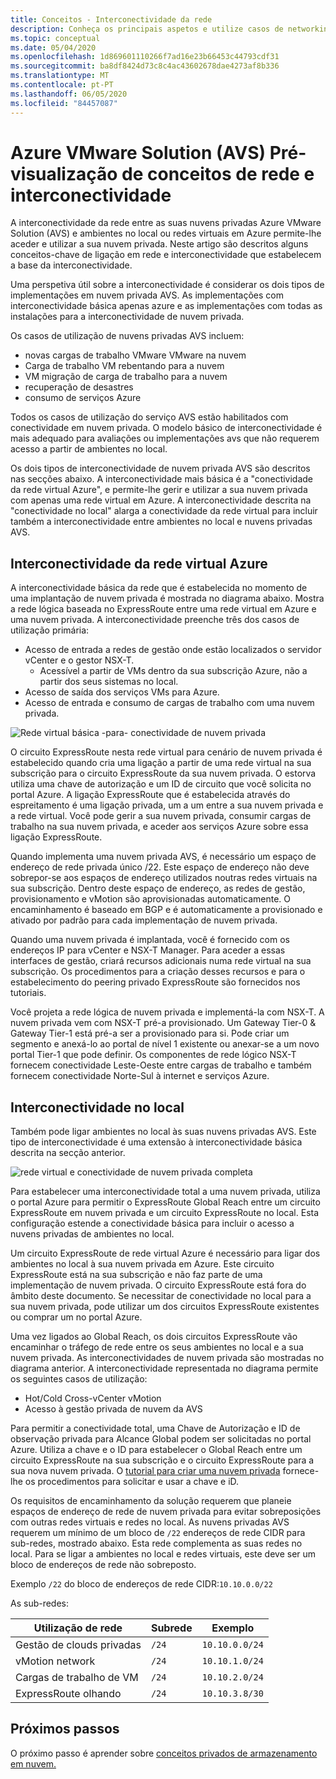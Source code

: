 ```yaml
---
title: Conceitos - Interconectividade da rede
description: Conheça os principais aspetos e utilize casos de networking e interconectividade na Solução VMware Azure (AVS)
ms.topic: conceptual
ms.date: 05/04/2020
ms.openlocfilehash: 1d869601110266f7ad16e23b66453c44793cdf31
ms.sourcegitcommit: ba8df8424d73c8c4ac43602678dae4273af8b336
ms.translationtype: MT
ms.contentlocale: pt-PT
ms.lasthandoff: 06/05/2020
ms.locfileid: "84457087"
---
```

# <a name="azure-vmware-solution-avs-preview-networking-and-interconnectivity-concepts"></a>Azure VMware Solution (AVS) Pré-visualização de conceitos de rede e interconectividade

A interconectividade da rede entre as suas nuvens privadas Azure VMware Solution (AVS) e ambientes no local ou redes virtuais em Azure permite-lhe aceder e utilizar a sua nuvem privada. Neste artigo são descritos alguns conceitos-chave de ligação em rede e interconectividade que estabelecem a base da interconectividade.

Uma perspetiva útil sobre a interconectividade é considerar os dois tipos de implementações em nuvem privada AVS. As implementações com interconectividade básica apenas azure e as implementações com todas as instalações para a interconectividade de nuvem privada.

Os casos de utilização de nuvens privadas AVS incluem:
- novas cargas de trabalho VMware VMware na nuvem
- Carga de trabalho VM rebentando para a nuvem
- VM migração de carga de trabalho para a nuvem
- recuperação de desastres
- consumo de serviços Azure

 Todos os casos de utilização do serviço AVS estão habilitados com conectividade em nuvem privada. O modelo básico de interconectividade é mais adequado para avaliações ou implementações avs que não requerem acesso a partir de ambientes no local.

Os dois tipos de interconectividade de nuvem privada AVS são descritos nas secções abaixo.  A interconectividade mais básica é a "conectividade da rede virtual Azure", e permite-lhe gerir e utilizar a sua nuvem privada com apenas uma rede virtual em Azure. A interconectividade descrita na "conectividade no local" alarga a conectividade da rede virtual para incluir também a interconectividade entre ambientes no local e nuvens privadas AVS.

## <a name="azure-virtual-network-interconnectivity"></a>Interconectividade da rede virtual Azure

A interconectividade básica da rede que é estabelecida no momento de uma implantação de nuvem privada é mostrada no diagrama abaixo. Mostra a rede lógica baseada no ExpressRoute entre uma rede virtual em Azure e uma nuvem privada. A interconectividade preenche três dos casos de utilização primária:
- Acesso de entrada a redes de gestão onde estão localizados o servidor vCenter e o gestor NSX-T.
    - Acessível a partir de VMs dentro da sua subscrição Azure, não a partir dos seus sistemas no local.
- Acesso de saída dos serviços VMs para Azure.
- Acesso de entrada e consumo de cargas de trabalho com uma nuvem privada.

![Rede virtual básica -para- conectividade de nuvem privada](./media/concepts/adjacency-overview-drawing-single.png)

O circuito ExpressRoute nesta rede virtual para cenário de nuvem privada é estabelecido quando cria uma ligação a partir de uma rede virtual na sua subscrição para o circuito ExpressRoute da sua nuvem privada. O estorva utiliza uma chave de autorização e um ID de circuito que você solicita no portal Azure. A ligação ExpressRoute que é estabelecida através do espreitamento é uma ligação privada, um a um entre a sua nuvem privada e a rede virtual. Você pode gerir a sua nuvem privada, consumir cargas de trabalho na sua nuvem privada, e aceder aos serviços Azure sobre essa ligação ExpressRoute.

Quando implementa uma nuvem privada AVS, é necessário um espaço de endereço de rede privada único /22. Este espaço de endereço não deve sobrepor-se aos espaços de endereço utilizados noutras redes virtuais na sua subscrição. Dentro deste espaço de endereço, as redes de gestão, provisionamento e vMotion são aprovisionadas automaticamente. O encaminhamento é baseado em BGP e é automaticamente a provisionado e ativado por padrão para cada implementação de nuvem privada.

Quando uma nuvem privada é implantada, você é fornecido com os endereços IP para vCenter e NSX-T Manager. Para aceder a essas interfaces de gestão, criará recursos adicionais numa rede virtual na sua subscrição. Os procedimentos para a criação desses recursos e para o estabelecimento do peering privado ExpressRoute são fornecidos nos tutoriais.

Você projeta a rede lógica de nuvem privada e implementá-la com NSX-T. A nuvem privada vem com NSX-T pré-a provisionado. Um Gateway Tier-0 & Gateway Tier-1 está pré-a ser a provisionado para si. Pode criar um segmento e anexá-lo ao portal de nível 1 existente ou anexar-se a um novo portal Tier-1 que pode definir. Os componentes de rede lógico NSX-T fornecem conectividade Leste-Oeste entre cargas de trabalho e também fornecem conectividade Norte-Sul à internet e serviços Azure. 

## <a name="on-premises-interconnectivity"></a>Interconectividade no local

Também pode ligar ambientes no local às suas nuvens privadas AVS. Este tipo de interconectividade é uma extensão à interconectividade básica descrita na secção anterior.

![rede virtual e conectividade de nuvem privada completa](./media/concepts/adjacency-overview-drawing-double.png)

Para estabelecer uma interconectividade total a uma nuvem privada, utiliza o portal Azure para permitir o ExpressRoute Global Reach entre um circuito ExpressRoute em nuvem privada e um circuito ExpressRoute no local. Esta configuração estende a conectividade básica para incluir o acesso a nuvens privadas de ambientes no local.

Um circuito ExpressRoute de rede virtual Azure é necessário para ligar dos ambientes no local à sua nuvem privada em Azure. Este circuito ExpressRoute está na sua subscrição e não faz parte de uma implementação de nuvem privada. O circuito ExpressRoute está fora do âmbito deste documento. Se necessitar de conectividade no local para a sua nuvem privada, pode utilizar um dos circuitos ExpressRoute existentes ou comprar um no portal Azure.

Uma vez ligados ao Global Reach, os dois circuitos ExpressRoute vão encaminhar o tráfego de rede entre os seus ambientes no local e a sua nuvem privada. As interconectividades de nuvem privada são mostradas no diagrama anterior. A interconectividade representada no diagrama permite os seguintes casos de utilização:

- Hot/Cold Cross-vCenter vMotion
- Acesso à gestão privada de nuvem da AVS

Para permitir a conectividade total, uma Chave de Autorização e ID de observação privada para Alcance Global podem ser solicitadas no portal Azure. Utiliza a chave e o ID para estabelecer o Global Reach entre um circuito ExpressRoute na sua subscrição e o circuito ExpressRoute para a sua nova nuvem privada. O [tutorial para criar uma nuvem privada](tutorial-create-private-cloud.md) fornece-lhe os procedimentos para solicitar e usar a chave e iD.

Os requisitos de encaminhamento da solução requerem que planeie espaços de endereço de rede de nuvem privada para evitar sobreposições com outras redes virtuais e redes no local. As nuvens privadas AVS requerem um mínimo de um bloco de `/22` endereços de rede CIDR para sub-redes, mostrado abaixo. Esta rede complementa as suas redes no local. Para se ligar a ambientes no local e redes virtuais, este deve ser um bloco de endereços de rede não sobreposto.

Exemplo `/22` do bloco de endereços de rede CIDR:`10.10.0.0/22`

As sub-redes:

| Utilização de rede             | Subrede | Exemplo        |
| ------------------------- | ------ | -------------- |
| Gestão de clouds privadas            | `/24`    | `10.10.0.0/24`   |
| vMotion network       | `/24`    | `10.10.1.0/24`   |
| Cargas de trabalho de VM | `/24`   | `10.10.2.0/24`   |
| ExpressRoute olhando | `/24`    | `10.10.3.8/30`   |

## <a name="next-steps"></a>Próximos passos 

O próximo passo é aprender sobre [conceitos privados de armazenamento em nuvem.](concepts-storage.md)

<!-- LINKS - external -->
[enable Global Reach]: https://docs.microsoft.com/azure/expressroute/expressroute-howto-set-global-reach

<!-- LINKS - internal -->

